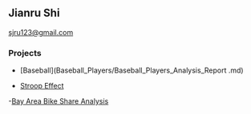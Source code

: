 ## Jianru Shi
<sjru123@gmail.com>

### Projects
- [Baseball](Baseball_Players/Baseball_Players_Analysis_Report .md)

- [Stroop Effect](Stroop_Effect/stroop.md)

-[Bay Area Bike Share Analysis](Bay_Area_Bike/Bay_Area_Bike_Share_Analysis.md)



